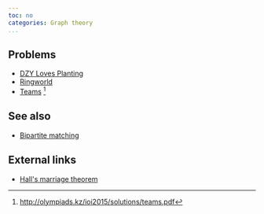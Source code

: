 ```yaml
---
toc: no
categories: Graph theory
...
```


## Problems
* [DZY Loves Planting](http://codeforces.com/contest/444/problem/E)
* [Ringworld](https://open.kattis.com/problems/ringworld)
* [Teams](http://olympiads.kz/ioi2015/day1/teams-en.pdf) [^1]

## See also
* [Bipartite matching]()

## External links
* [Hall's marriage theorem](https://en.wikipedia.org/wiki/Hall%27s_marriage_theorem)


[^1]: <http://olympiads.kz/ioi2015/solutions/teams.pdf>
